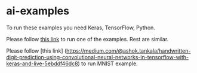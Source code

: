 # ai-examples
To run these examples you need Keras, TensorFlow, Python.

Please follow [this link](https://medium.com/@ashok.tankala/build-your-first-deep-learning-neural-network-model-using-keras-tensorflow-in-python-a3e76a6b3ccb) to run one of the examples. Rest are similar.

Please follow [this link] (https://medium.com/@ashok.tankala/handwritten-digit-prediction-using-convolutional-neural-networks-in-tensorflow-with-keras-and-live-5ebddf46dc8) to run MNIST example.